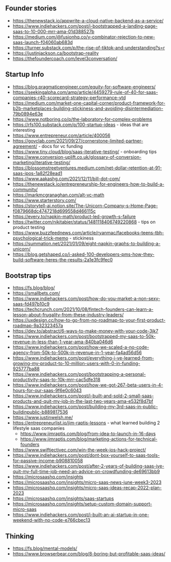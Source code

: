 ## Founder stories

- https://thenewstack.io/appwrite-a-cloud-native-backend-as-a-service/
- https://www.indiehackers.com/post/i-bootstrapped-a-landing-page-saas-to-10-000-mrr-ama-01d388527b
- https://medium.com/@fusionhq.co/y-combinator-rejection-to-new-saas-launch-f04060ab683d
- https://turner.substack.com/p/the-rise-of-tiktok-and-understanding?s=r
- https://justinjackson.ca/bootstrap-reality
- https://thefoundercoach.com/level3conversation/

## Startup Info

- https://blog.pragmaticengineer.com/equity-for-software-engineers/
- https://seekingalpha.com/amp/article/4459279-rule-of-40-for-saas-companies-r40-scorecard-strategy-performance-ytd
- https://medium.com/market-one-capital-corner/product-framework-for-b2b-marketplaces-building-stickiness-and-avoiding-disintermediation-79b0894e63e
- https://www.notboring.co/p/the-laboratory-for-complex-problems
- https://rfs100.substack.com/p/100-startup-ideas - ideas that are interesting
- https://www.entrepreneur.com/article/400056
- https://govclab.com/2021/09/27/cornerstone-limited-partner-agreement/ - docs for vc funding
- https://www.tiny.cloud/blog/saas-iterative-testing/ - onboarding tips
- https://www.conversion-uplift.co.uk/glossary-of-conversion-marketing/iterative-testing/
- https://blossomstreetventures.medium.com/net-dollar-retention-at-91-saas-ipos-1a82f28ead1
- https://www.aakashg.com/2021/12/11/bill-dot-com/
- https://thenewstack.io/entrepreneurship-for-engineers-how-to-build-a-community/
- https://markmcgranaghan.com/alt-vc-math
- https://www.starterstory.com/
- https://storytell-ai.notion.site/The-Unicorn-Company-s-Home-Page-f0879668dc4747218d699558d466115c
- https://every.to/napkin-math/product-led-growth-s-failure
- https://twitter.com/nikitabier/status/1481118406749220868 - tips on product testing
- https://www.buzzfeednews.com/article/ryanmac/facebooks-teens-tbh-psychological-trick-memo - stickiness
- https://summation.net/2021/01/09/eight-napkin-graphs-to-building-a-unicorn/
- https://blog.getshaped.co/i-asked-100-developers-pms-how-they-build-software-heres-the-results-2a1e3fc9fec0

## Bootstrap tips

- https://fs.blog/blog/
- https://smallbets.com/
- https://www.indiehackers.com/post/how-do-you-market-a-non-sexy-saas-fd497b10c9
- https://techcrunch.com/2021/10/08/fintech-founders-can-learn-a-lesson-about-frugality-from-these-industry-leaders/
- https://uxdesign.cc/how-to-go-from-no-roadmap-to-your-first-product-roadmap-9a32323457a
- https://dev.to/abstract/6-ways-to-make-money-with-your-code-3jk7
- https://www.indiehackers.com/post/bootstrapped-my-saas-to-50k-revenue-in-less-than-1-year-ama-840ba046d6
- https://www.indiehackers.com/post/how-we-scaled-a-no-code-agency-from-50k-to-500k-in-revenue-in-1-year-fa4ad56d56
- https://www.indiehackers.com/post/everything-i-ve-learned-from-growing-my-product-to-10-million-users-with-0-in-funding-925777ba88
- https://www.indiehackers.com/post/bootstrapping-a-personal-productivity-saas-to-10k-mrr-cac5dfe318
- https://www.indiehackers.com/post/how-we-got-267-beta-users-in-4-hours-for-our-saas-9f6e0c6043
- https://www.indiehackers.com/post/i-built-and-sold-2-small-saas-products-and-quit-my-job-in-the-last-two-years-ama-e532f8d7bf
- https://www.indiehackers.com/post/building-my-3rd-saas-in-public-buildinpublic-b889817536
- https://www.justinwelsh.me/
- https://entrepreneurlist.io/jim-raptis-lessons - what learned building 2 lifestyle saas companies
  - https://www.jimraptis.com/blog/from-idea-to-launch-in-16-days
  - https://www.jimraptis.com/blog/marketing-actions-for-technical-founders
- https://www.swiftjectivec.com/win-the-week-ios-hack-project/
- https://www.indiehackers.com/post/dont-box-yourself-to-saas-tools-for-passive-income-b908810058
- https://www.indiehackers.com/post/after-2-years-of-building-saas-ive-quit-my-full-time-job-need-an-advice-on-crowdfunding-de69613bb9
- https://microsaashq.com/insights
- https://microsaashq.com/insights/micro-saas-news-june-week3-2023
- https://microsaashq.com/insights/micro-saas-ideas-recap-2022-plan-2023
- https://microsaashq.com/insights/saas-startups
- https://microsaashq.com/insights/setup-custom-domain-support-micro-saas
- https://www.indiehackers.com/post/i-built-an-ai-startup-in-one-weekend-with-no-code-e766cbec13


## Thinking
- https://fs.blog/mental-models/
- https://www.browserbear.com/blog/8-boring-but-profitable-saas-ideas/
